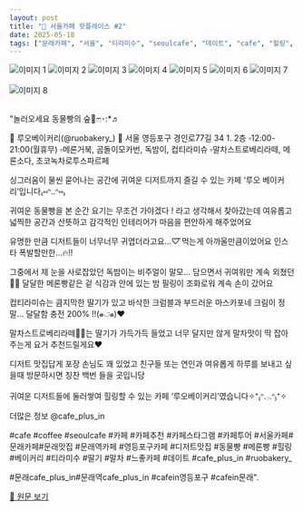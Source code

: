 ```yaml
---
layout: post
title: "📍 서울카페 핫플레이스 #2"
date: 2025-05-18
tags: ["문래카페", "서울", "티라미수", "seoulcafe", "데이트", "cafe", "힐링", "인스타", "카페", "cafe_plus_in", "말차", "ruobakery_", "문래역cafe_plus_in", "cafein영등포구", "메론빵", "coffee", "문래cafe_plus_in", "딸기", "서울카페", "느좋카페", "영등포구카페", "문래역카페", "문래맛집", "동물빵", "디저트맛집", "카페스타그램", "카페투어", "cafein문래", "카페추천", "베이커리"]
---
```


<img src="https://res.cloudinary.com/dvy5if0rj/image/upload/v1747497171/instagram-post-2-0.jpg.jpg" alt="이미지 1" style="max-width: 100%; height: auto; margin-bottom: 1rem;" />
<img src="https://res.cloudinary.com/dvy5if0rj/image/upload/v1747497174/instagram-post-2-1.jpg.jpg" alt="이미지 2" style="max-width: 100%; height: auto; margin-bottom: 1rem;" />
<img src="https://res.cloudinary.com/dvy5if0rj/image/upload/v1747497176/instagram-post-2-2.jpg.jpg" alt="이미지 3" style="max-width: 100%; height: auto; margin-bottom: 1rem;" />
<img src="https://res.cloudinary.com/dvy5if0rj/image/upload/v1747497178/instagram-post-2-3.jpg.jpg" alt="이미지 4" style="max-width: 100%; height: auto; margin-bottom: 1rem;" />
<img src="https://res.cloudinary.com/dvy5if0rj/image/upload/v1747497180/instagram-post-2-4.jpg.jpg" alt="이미지 5" style="max-width: 100%; height: auto; margin-bottom: 1rem;" />
<img src="https://res.cloudinary.com/dvy5if0rj/image/upload/v1747497182/instagram-post-2-5.jpg.jpg" alt="이미지 6" style="max-width: 100%; height: auto; margin-bottom: 1rem;" />
<img src="https://res.cloudinary.com/dvy5if0rj/image/upload/v1747497185/instagram-post-2-6.jpg.jpg" alt="이미지 7" style="max-width: 100%; height: auto; margin-bottom: 1rem;" />
<img src="https://res.cloudinary.com/dvy5if0rj/image/upload/v1747497187/instagram-post-2-7.jpg.jpg" alt="이미지 8" style="max-width: 100%; height: auto; margin-bottom: 1rem;" />

"놀러오세요 동물빵의 숲🌳ෆ･:*♬

📌 루오베이커리(@ruobakery_)
📌 서울 영등포구 경인로77길 34 1. 2층
▫️12:00-21:00(월휴무)
▫️메론거북, 곰돌이모카번, 독밤이, 컵티라미슈
▫️말차스트로베리라떼, 메론소다, 초코녹차로투스파르페

싱그러움이 물씬 묻어나는 공간에 귀여운 디저트까지 즐길 수 있는 카페 ‘루오 베이커리’입니다₍⑅ᐢ..ᐢ⑅₎

귀여운 동물빵을 본 순간 요기는 무조건 가야겠다 ! 라고 생각해서 찾아갔는데 여유롭고 넓찍한 공간과 산뜻하고 감각적인 인테리어가 마음을 편안하게 해주었어요

유명한 만큼 디저트들이 너무너무 귀엽더라고요…♡꙼̈ 먹는게 아까울만큼이었어요 인스타 폭발할만한…🔥!!

그중에서 제 눈을 사로잡았던 독밤이는 비주얼이 말모… 담으면서 귀여워만 계속 외쳤던🥹💗
달달한 메론빵같은 겉 식감과 안에 있는 밤 필링이 조화로워 계속 손이 갔어요

컵티라미슈는 큼지막한 딸기가 있고 바삭한 크럼블과 부드러운 마스카포네 크림이 정말… 달달함 충전 200% !!(๑⃙⃘◡̈๑⃙⃘)♥ 

말차스트로베리라떼🌿🍓는 딸기가 가득가득 들었고 너무 달지만 않게 말차맛이 딱 잡아주는게 요거 추천드릴게요♥

디저트 맛집답게 포장 손님도 꽤 있었고 친구들 또는 연인과 여유롭게 하루를 보내고 싶을때 방문하시면 칭찬 백번 들을 곳입니당

귀여운 디저트들에 둘러쌓여 힐링할 수 있는 카페 ‘루오베이커리’였습니다✧⁺₍ᐢ.𓂂.ᐢ₎⁺✧

더많은 정보 @cafe_plus_in

#cafe #coffee #seoulcafe #카페 #카페추천 #카페스타그램 #카페투어 #서울카페#문래카페#문래맛집 #문래역카페 #영등포구카페 #디저트맛집 #동물빵 #메론빵 #힐링 #베이커리 #티라미수 #딸기 #말차 #느좋카페 #데이트 #cafe_plus_in #ruobakery_ 

#문래cafe_plus_in#문래역cafe_plus_in #cafein영등포구 #cafein문래".

[🔗 원문 보기](https://www.instagram.com/p/DJBdbFgyaWq/)
